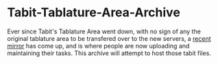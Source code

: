 # Tabit-Tablature-Area-Archive

Ever since Tabit's Tablature Area went down, with no sign of any the original tablature area to be transfered over to the new servers, a [recent mirror](https://tabarea.net/tabs/list.php@f=3.html) has come up, and is where people are now uploading and maintaining their tasks. This archive will attempt to host those tabit files. 
